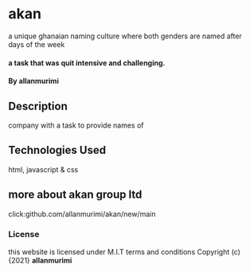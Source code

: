
# akan
a unique ghanaian naming culture where both genders are named after days of the week
#### a task that was quit intensive and challenging.
#### By **allanmurimi**
## Description
company with a task to provide names of 
## Technologies Used
html, javascript & css
## more about akan group ltd
click:github.com/allanmurimi/akan/new/main
### License
this website is licensed under M.I.T terms and conditions
Copyright (c) {2021} **allanmurimi**
